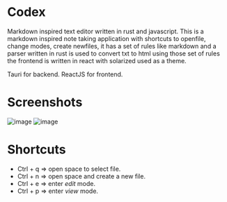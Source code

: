# Codex

Markdown inspired text editor written in rust and javascript.
This is a markdown inspired note taking application with shortcuts to openfile, change modes, create newfiles, it has a set of rules like markdown and a parser written in rust is used to convert txt to html using those set of rules the frontend is written in react with solarized used as a theme.

Tauri for backend.
ReactJS for frontend.

# Screenshots

![image](https://github.com/DhruvGupta3377/codex/assets/90503781/35b51792-a6f8-40ea-8f82-aec3672f28d0)
![image](https://github.com/DhruvGupta3377/codex/assets/90503781/defc5a63-d7c3-44b2-a1da-c88daf417f4a)

# Shortcuts

- Ctrl + q => open space to select file.
- Ctrl + n => open space and create a new file. 
- Ctrl + e => enter *edit* mode. 
- Ctrl + p => enter *view* mode. 
